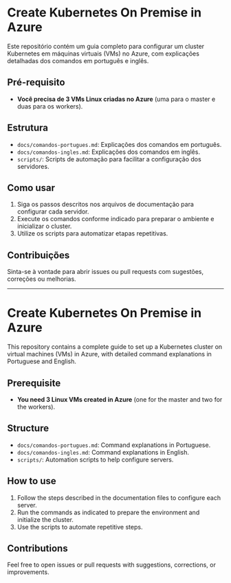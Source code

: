 # Create Kubernetes On Premise in Azure

Este repositório contém um guia completo para configurar um cluster Kubernetes em máquinas virtuais (VMs) no Azure, com explicações detalhadas dos comandos em português e inglês.

## Pré-requisito
- **Você precisa de 3 VMs Linux criadas no Azure** (uma para o master e duas para os workers).

## Estrutura
- `docs/comandos-portugues.md`: Explicações dos comandos em português.
- `docs/comandos-ingles.md`: Explicações dos comandos em inglês.
- `scripts/`: Scripts de automação para facilitar a configuração dos servidores.

## Como usar
1. Siga os passos descritos nos arquivos de documentação para configurar cada servidor.
2. Execute os comandos conforme indicado para preparar o ambiente e inicializar o cluster.
3. Utilize os scripts para automatizar etapas repetitivas.

## Contribuições
Sinta-se à vontade para abrir issues ou pull requests com sugestões, correções ou melhorias.

---

# Create Kubernetes On Premise in Azure

This repository contains a complete guide to set up a Kubernetes cluster on virtual machines (VMs) in Azure, with detailed command explanations in Portuguese and English.

## Prerequisite
- **You need 3 Linux VMs created in Azure** (one for the master and two for the workers).

## Structure
- `docs/comandos-portugues.md`: Command explanations in Portuguese.
- `docs/comandos-ingles.md`: Command explanations in English.
- `scripts/`: Automation scripts to help configure servers.

## How to use
1. Follow the steps described in the documentation files to configure each server.
2. Run the commands as indicated to prepare the environment and initialize the cluster.
3. Use the scripts to automate repetitive steps.

## Contributions
Feel free to open issues or pull requests with suggestions, corrections, or improvements.
